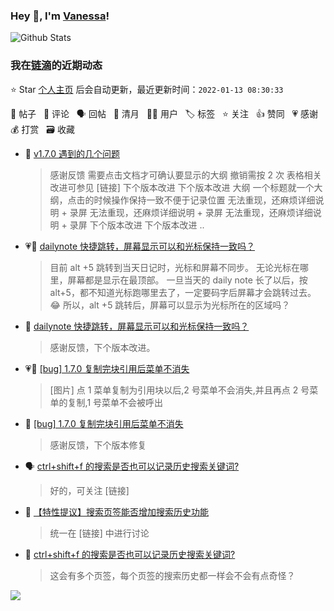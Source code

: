 ### Hey 👋, I'm [Vanessa](http://vanessa.b3log.org/)!

![Github Stats](https://github-readme-stats.vercel.app/api?username=Vanessa219&show_icons=true)

<!--events start -->

### 我在[链滴](https://ld246.com)的近期动态

⭐️ Star [个人主页](https://github.com/Vanessa219/Vanessa219) 后会自动更新，最近更新时间：`2022-01-13 08:30:33`

📝 帖子 &nbsp; 💬 评论 &nbsp; 🗣 回帖 &nbsp; 🌙 清月 &nbsp; 👨‍💻 用户 &nbsp; 🏷️ 标签 &nbsp; ⭐️ 关注 &nbsp; 👍 赞同 &nbsp; 💗 感谢 &nbsp; 💰 打赏 &nbsp; 🗃 收藏

* 💬 [v1.7.0 遇到的几个问题](https://ld246.com/article/1641973930269/comment/1642005841606#comments)

  > 感谢反馈 需要点击文档才可确认要显示的大纲 撤销需按 2 次 表格相关改进可参见 [链接] 下个版本改进 下个版本改进 大纲 一个标题就一个大纲，点击的时候操作保持一致不便于记录位置 无法重现，还麻烦详细说明 + 录屏 无法重现，还麻烦详细说明 + 录屏 无法重现，还麻烦详细说明 + 录屏 下个版本改进 下个版本改进  ..
* 💗📝 [dailynote 快捷跳转，屏幕显示可以和光标保持一致吗？](https://ld246.com/article/1641996844064)

  > 目前 alt +5 跳转到当天日记时，光标和屏幕不同步。 无论光标在哪里，屏幕都是显示在最顶部。 一旦当天的 daily note 长了以后，按 alt+5，都不知道光标跑哪里去了，一定要码字后屏幕才会跳转过去。😂 所以，alt +5 跳转后，屏幕可以显示为光标所在的区域吗？
* 💬 [dailynote 快捷跳转，屏幕显示可以和光标保持一致吗？](https://ld246.com/article/1641996844064/comment/1642002456551#comments)

  > 感谢反馈，下个版本改进。
* 💗📝 [[bug] 1.7.0 复制完块引用后菜单不消失](https://ld246.com/article/1641896736979)

  > [图片] 点 1 菜单复制为引用块以后,2 号菜单不会消失,并且再点 2 号菜单的复制,1 号菜单不会被呼出
* 💬 [[bug] 1.7.0 复制完块引用后菜单不消失](https://ld246.com/article/1641896736979/comment/1641966269422#comments)

  > 感谢反馈，下个版本修复
* 🗣 [ctrl+shift+f 的搜索是否也可以记录历史搜索关键词?](https://ld246.com/article/1638088366097/comment/1641825598682#comments)

  > 好的，可关注 [链接]
* 💬 [【特性提议】搜索页签能否增加搜索历史功能](https://ld246.com/article/1641795751186/comment/1641811238138#comments)

  > 统一在 [链接] 中进行讨论
* 💬 [ctrl+shift+f 的搜索是否也可以记录历史搜索关键词?](https://ld246.com/article/1638088366097/comment/1641811207007#comments)

  > 这会有多个页签，每个页签的搜索历史都一样会不会有点奇怪？


<!--events end -->

<a title="Hits" target="_blank" href="https://github.com/Vanessa219/Vanessa219"><img src="https://hits.b3log.org/Vanessa219/Vanessa219.svg"></a>
